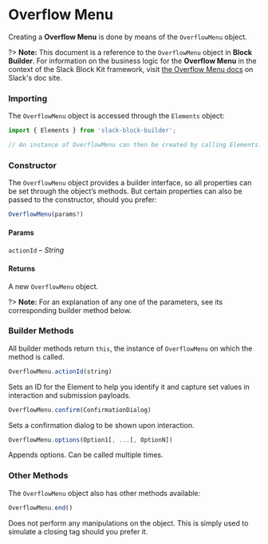 # Overflow Menu

Creating a **Overflow Menu** is done by means of the `OverflowMenu` object.

?> **Note:** This document is a reference to the `OverflowMenu` object in **Block Builder**. For information on the business logic for the **Overflow Menu** in the context of the Slack Block Kit framework, visit [the Overflow Menu docs](https:&#x2F;&#x2F;api.slack.com&#x2F;reference&#x2F;block-kit&#x2F;block-elements#overflow) on Slack's doc site.

### Importing

The `OverflowMenu` object is accessed through the `Elements` object:

```javascript
import { Elements } from 'slack-block-builder';

// An instance of OverflowMenu can then be created by calling Elements.OverflowMenu();
```


### Constructor

The `OverflowMenu` object provides a builder interface, so all properties can be set through the object’s methods. But certain properties can also be passed to the constructor, should you prefer:

```javascript
OverflowMenu(params?)
```

#### Params

`actionId` – *String*

#### Returns

A new `OverflowMenu` object.

?> **Note:** For an explanation of any one of the parameters, see its corresponding builder method below.

### Builder Methods

All builder methods return `this`, the instance of `OverflowMenu` on which the method is called.

```javascript
OverflowMenu.actionId(string)
```

Sets an ID for the Element to help you identify it and capture set values in interaction and submission payloads.
```javascript
OverflowMenu.confirm(ConfirmationDialog)
```

Sets a confirmation dialog to be shown upon interaction.
```javascript
OverflowMenu.options(Option1[, ...[, OptionN])
```

Appends options. Can be called multiple times.


### Other Methods

The `OverflowMenu` object also has other methods available:

```javascript
OverflowMenu.end()
```

Does not perform any manipulations on the object. This is simply used to simulate a closing tag should you prefer it.

